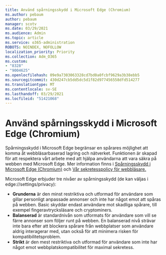 ```yaml
---
title: Använd spårningsskydd i Microsoft Edge (Chromium)
ms.author: pebaum
author: pebaum
manager: scotv
ms.date: 03/29/2021
ms.audience: Admin
ms.topic: article
ms.service: o365-administration
ROBOTS: NOINDEX, NOFOLLOW
localization_priority: Priority
ms.collection: Adm_O365
ms.custom:
- "8328"
- "9004625"
ms.openlocfilehash: 09e9a7303063328cd7bd0a0fcbf9629a3b38ebb5
ms.sourcegitcommit: 430d247cb5dd5dc5d1f82d977456558dfd514277
ms.translationtype: MT
ms.contentlocale: sv-SE
ms.lasthandoff: 03/29/2021
ms.locfileid: "51421068"
---
```

# <a name="use-tracking-prevention-in-microsoft-edge-chromium"></a>Använd spårningsskydd i Microsoft Edge (Chromium)

Spårningsskydd i Microsoft Edge begränsar en spårares möjlighet att komma åt webbläsarbaserad lagring och nätverket. Funktionen är skapad för att respektera vårt arbete med att hjälpa användarna att vara säkra på webben med Microsoft Edge. Mer information finns i [Spårningsskydd i Microsoft Edge (Chromium)](https://go.microsoft.com/fwlink/?linkid=2135435) och [Vår sekretesspolicy för webbläsare.](https://go.microsoft.com/fwlink/?linkid=2135350)

Microsoft Edge erbjuder tre nivåer av spårningsskydd (de kan väljas i edge://settings/privacy):

- **Grunderna** är den minst restriktiva och utformad för användare som gillar personligt anpassade annonser och inte har något emot att spåras på webben. Basic skyddar endast användare mot skadliga spårare, till exempel fingeravtrycksläsare och cryptominers.
- **Balanserad** är standardnivån som utformats för användare som vill se färre annonser som följer runt på webben. En balanserad nivå strävar inte bara efter att blockera spårare från webbplatser som användare aldrig interagerar med, utan också för att minimera risken för kompatibilitetsproblem.
- **Strikt** är den mest restriktiva och utformad för användare som inte har något emot webbplatskompatibilitet för maximal sekretess.